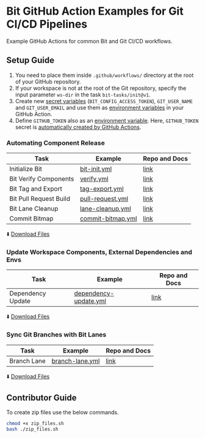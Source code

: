 # Bit GitHub Action Examples for Git CI/CD Pipelines
Example GitHub Actions for common Bit and Git CI/CD workflows.

## Setup Guide

1. You need to place them inside `.github/workflows/` directory at the root of your GitHub repository.
2. If your workspace is not at the root of the Git repository, specify the input parameter `ws-dir` in the task `bit-tasks/init@v1`.
3. Create new [secret variables](https://docs.github.com/en/actions/security-guides/encrypted-secrets) (`BIT_CONFIG_ACCESS_TOKEN`), `GIT_USER_NAME` and `GIT_USER_EMAIL` and use them as [environment variables](https://docs.github.com/en/actions/learn-github-actions/variables) in your GitHub Action.
4. Define `GITHUB_TOKEN` also as an [environment variable](https://docs.github.com/en/actions/learn-github-actions/variables). Here, `GITHUB_TOKEN` secret is [automatically created by GitHub Actions](https://docs.github.com/en/actions/security-guides/automatic-token-authentication).

### Automating Component Release

| Task                        | Example                         | Repo and Docs                                 |
|-----------------------------|---------------------------------|-----------------------------------------------|
| Initialize Bit             | [bit-init.yml](/github-actions/bit-init.yml)          | [link](https://github.com/bit-tasks/init)    |
| Bit Verify Components  | [verify.yml](/github-actions/verify.yml)                | [link](https://github.com/bit-tasks/verify)  |
| Bit Tag and Export        | [tag-export.yml](/github-actions/tag-export.yml)  | [link](https://github.com/bit-tasks/tag-export) |
| Bit Pull Request Build  | [pull-request.yml](/github-actions/pull-request.yml) | [link](https://github.com/bit-tasks/pull-request) |
| Bit Lane Cleanup  | [lane-cleanup.yml](/github-actions/lane-cleanup.yml) | [link](https://github.com/bit-tasks/lane-cleanup) |
| Commit Bitmap           | [commit-bitmap.yml](/github-actions/commit-bitmap.yml) | [link](https://github.com/bit-tasks/commit-bitmap) |

  :arrow_down: [Download Files](https://github.com/bit-tasks/github-action-examples/raw/main/downloads/automating-component-releases.zip)

### Update Workspace Components, External Dependencies and Envs

| Task                        | Example                         | Repo and Docs                                 |
|-----------------------------|---------------------------------|-----------------------------------------------|
| Dependency Update           | [dependency-update.yml](/github-actions/dependency-update.yml)   | [link](https://github.com/bit-tasks/dependency-update)   |

  :arrow_down: [Download Files](https://github.com/bit-tasks/github-action-examples/raw/main/downloads/dependency-update.zip)

### Sync Git Branches with Bit Lanes

| Task                        | Example                         | Repo and Docs                                 |
|-----------------------------|---------------------------------|-----------------------------------------------|
| Branch Lane                 | [branch-lane.yml](/github-actions/branch-lane.yml)  |  [link](https://github.com/bit-tasks/branch-lane) |

  :arrow_down: [Download Files](https://github.com/bit-tasks/github-action-examples/raw/main/downloads/branch-lane.zip)

## Contributor Guide

To create zip files use the below commands.

```bash
chmod +x zip_files.sh
bash ./zip_files.sh
```
